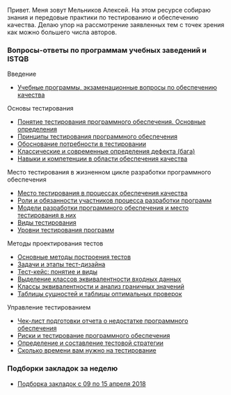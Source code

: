 Привет. Меня зовут Мельников Алексей. На этом ресурсе собираю знания и передовые практики по тестированию и обеспечению качества. Делаю упор на рассмотрение заявленных тем с точек зрения как можно большего числа авторов.

### Вопросы-ответы по программам учебных заведений и ISTQB

Введение

* [Учебные программы, экзаменационные вопросы по обеспечению качества](2016-08-14-educational-programs-exam-questions-and-literature.md)

Основы тестирования

* [Понятие тестирования программного обеспечения. Основные определения](2017-05-07-software-testing-list-of-definitions.md)
* [Принципы тестирования программного обеспечения](/2017-07-30-principles-of-software-testing.md)
* [Обоснование потребности в тестировании](2017-05-25-need-for-testing.md)
* [Классические и современные определения дефекта \(бага\)](2017-07-09-definition-of-the-defect-software.md)
* [Навыки и компетенции в области обеспечения качества](2018-02-15-skills-and-competences-in-the-field-of-quality-assurancemd.md)

Место тестирования в жизненном цикле разработки программного обеспечения

* [Место тестирования в процессах обеспечения качества](2017-05-28-place-of-testing.md)
* [Роли и обязанности участников процесса разработки программ](2017-12-03-roles-and-responsibilities-of-software-development-participants.md)
* [Модели разработки программного обеспечения и место тестирования в них](2017-08-21-models-of-software-development.md)
* [Виды тестирования](2017-05-08-types-of-software-testingmd.md)
* [Уровни тестирования программ](2017-08-27-levels-of-testing.md)

Методы проектирования тестов

* [Основные методы построения тестов](2018-02-20-basic-methods-of-building-tests.md)
* [Задачи и этапы тест-дизайна](2018-02-14-tasks-and-stages-of-the-test-design.md)
* [Тест-кейс: понятие и виды](2017-10-09-test-case.md)
* [Выделение классов эквивалентности входных данных](2018-02-16-selection-of-equivalence-classes.md)
* [Классы эквивалентности и анализ граничных значений](2016-09-04-equivalence-classes-and-boundary-value-analysis.md)
* [Таблицы сущностей и таблицы оптимальных проверок](2018-02-19-entity-tables-and-optimal-test-tables.md)

Управление тестированием

* [Чек-лист подготовки отчета о недостатке программного обеспечения](2017-02-12-bug-report.md)
* [Риски и тестирование программного обеспечения](2018-02-25-risks-and-software-testingmd.md)
* [Определение и составление тестовой стратегии](2018-02-16-defining-and-drafting-a-test-strategy.md)
* [Сколько времени вам нужно на тестирование](2018-02-22-how-much-time-do-you-need-to-testmd.md)

### Подборки закладок за неделю

* [Подборка закладок с 09 по 15 апреля 2018](2018-04-15-pinboard-in-fifteenth.md)
